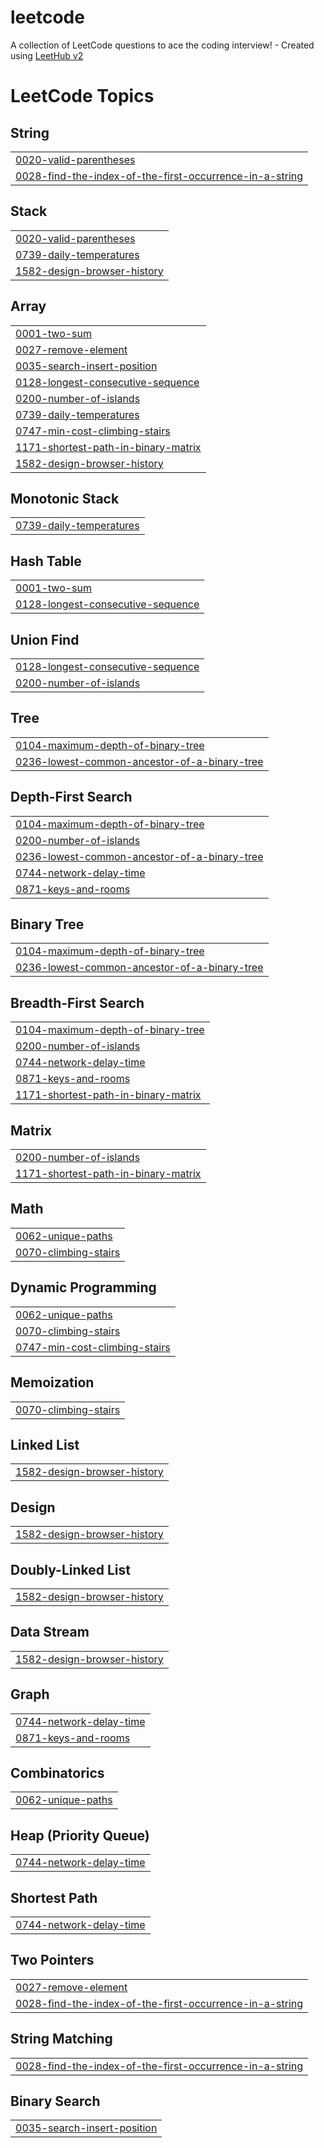 # leetcode
A collection of LeetCode questions to ace the coding interview! - Created using [LeetHub v2](https://github.com/arunbhardwaj/LeetHub-2.0)

<!---LeetCode Topics Start-->
# LeetCode Topics
## String
|  |
| ------- |
| [0020-valid-parentheses](https://github.com/oowneoy/leetcode/tree/master/0020-valid-parentheses) |
| [0028-find-the-index-of-the-first-occurrence-in-a-string](https://github.com/oowneoy/leetcode/tree/master/0028-find-the-index-of-the-first-occurrence-in-a-string) |
## Stack
|  |
| ------- |
| [0020-valid-parentheses](https://github.com/oowneoy/leetcode/tree/master/0020-valid-parentheses) |
| [0739-daily-temperatures](https://github.com/oowneoy/leetcode/tree/master/0739-daily-temperatures) |
| [1582-design-browser-history](https://github.com/oowneoy/leetcode/tree/master/1582-design-browser-history) |
## Array
|  |
| ------- |
| [0001-two-sum](https://github.com/oowneoy/leetcode/tree/master/0001-two-sum) |
| [0027-remove-element](https://github.com/oowneoy/leetcode/tree/master/0027-remove-element) |
| [0035-search-insert-position](https://github.com/oowneoy/leetcode/tree/master/0035-search-insert-position) |
| [0128-longest-consecutive-sequence](https://github.com/oowneoy/leetcode/tree/master/0128-longest-consecutive-sequence) |
| [0200-number-of-islands](https://github.com/oowneoy/leetcode/tree/master/0200-number-of-islands) |
| [0739-daily-temperatures](https://github.com/oowneoy/leetcode/tree/master/0739-daily-temperatures) |
| [0747-min-cost-climbing-stairs](https://github.com/oowneoy/leetcode/tree/master/0747-min-cost-climbing-stairs) |
| [1171-shortest-path-in-binary-matrix](https://github.com/oowneoy/leetcode/tree/master/1171-shortest-path-in-binary-matrix) |
| [1582-design-browser-history](https://github.com/oowneoy/leetcode/tree/master/1582-design-browser-history) |
## Monotonic Stack
|  |
| ------- |
| [0739-daily-temperatures](https://github.com/oowneoy/leetcode/tree/master/0739-daily-temperatures) |
## Hash Table
|  |
| ------- |
| [0001-two-sum](https://github.com/oowneoy/leetcode/tree/master/0001-two-sum) |
| [0128-longest-consecutive-sequence](https://github.com/oowneoy/leetcode/tree/master/0128-longest-consecutive-sequence) |
## Union Find
|  |
| ------- |
| [0128-longest-consecutive-sequence](https://github.com/oowneoy/leetcode/tree/master/0128-longest-consecutive-sequence) |
| [0200-number-of-islands](https://github.com/oowneoy/leetcode/tree/master/0200-number-of-islands) |
## Tree
|  |
| ------- |
| [0104-maximum-depth-of-binary-tree](https://github.com/oowneoy/leetcode/tree/master/0104-maximum-depth-of-binary-tree) |
| [0236-lowest-common-ancestor-of-a-binary-tree](https://github.com/oowneoy/leetcode/tree/master/0236-lowest-common-ancestor-of-a-binary-tree) |
## Depth-First Search
|  |
| ------- |
| [0104-maximum-depth-of-binary-tree](https://github.com/oowneoy/leetcode/tree/master/0104-maximum-depth-of-binary-tree) |
| [0200-number-of-islands](https://github.com/oowneoy/leetcode/tree/master/0200-number-of-islands) |
| [0236-lowest-common-ancestor-of-a-binary-tree](https://github.com/oowneoy/leetcode/tree/master/0236-lowest-common-ancestor-of-a-binary-tree) |
| [0744-network-delay-time](https://github.com/oowneoy/leetcode/tree/master/0744-network-delay-time) |
| [0871-keys-and-rooms](https://github.com/oowneoy/leetcode/tree/master/0871-keys-and-rooms) |
## Binary Tree
|  |
| ------- |
| [0104-maximum-depth-of-binary-tree](https://github.com/oowneoy/leetcode/tree/master/0104-maximum-depth-of-binary-tree) |
| [0236-lowest-common-ancestor-of-a-binary-tree](https://github.com/oowneoy/leetcode/tree/master/0236-lowest-common-ancestor-of-a-binary-tree) |
## Breadth-First Search
|  |
| ------- |
| [0104-maximum-depth-of-binary-tree](https://github.com/oowneoy/leetcode/tree/master/0104-maximum-depth-of-binary-tree) |
| [0200-number-of-islands](https://github.com/oowneoy/leetcode/tree/master/0200-number-of-islands) |
| [0744-network-delay-time](https://github.com/oowneoy/leetcode/tree/master/0744-network-delay-time) |
| [0871-keys-and-rooms](https://github.com/oowneoy/leetcode/tree/master/0871-keys-and-rooms) |
| [1171-shortest-path-in-binary-matrix](https://github.com/oowneoy/leetcode/tree/master/1171-shortest-path-in-binary-matrix) |
## Matrix
|  |
| ------- |
| [0200-number-of-islands](https://github.com/oowneoy/leetcode/tree/master/0200-number-of-islands) |
| [1171-shortest-path-in-binary-matrix](https://github.com/oowneoy/leetcode/tree/master/1171-shortest-path-in-binary-matrix) |
## Math
|  |
| ------- |
| [0062-unique-paths](https://github.com/oowneoy/leetcode/tree/master/0062-unique-paths) |
| [0070-climbing-stairs](https://github.com/oowneoy/leetcode/tree/master/0070-climbing-stairs) |
## Dynamic Programming
|  |
| ------- |
| [0062-unique-paths](https://github.com/oowneoy/leetcode/tree/master/0062-unique-paths) |
| [0070-climbing-stairs](https://github.com/oowneoy/leetcode/tree/master/0070-climbing-stairs) |
| [0747-min-cost-climbing-stairs](https://github.com/oowneoy/leetcode/tree/master/0747-min-cost-climbing-stairs) |
## Memoization
|  |
| ------- |
| [0070-climbing-stairs](https://github.com/oowneoy/leetcode/tree/master/0070-climbing-stairs) |
## Linked List
|  |
| ------- |
| [1582-design-browser-history](https://github.com/oowneoy/leetcode/tree/master/1582-design-browser-history) |
## Design
|  |
| ------- |
| [1582-design-browser-history](https://github.com/oowneoy/leetcode/tree/master/1582-design-browser-history) |
## Doubly-Linked List
|  |
| ------- |
| [1582-design-browser-history](https://github.com/oowneoy/leetcode/tree/master/1582-design-browser-history) |
## Data Stream
|  |
| ------- |
| [1582-design-browser-history](https://github.com/oowneoy/leetcode/tree/master/1582-design-browser-history) |
## Graph
|  |
| ------- |
| [0744-network-delay-time](https://github.com/oowneoy/leetcode/tree/master/0744-network-delay-time) |
| [0871-keys-and-rooms](https://github.com/oowneoy/leetcode/tree/master/0871-keys-and-rooms) |
## Combinatorics
|  |
| ------- |
| [0062-unique-paths](https://github.com/oowneoy/leetcode/tree/master/0062-unique-paths) |
## Heap (Priority Queue)
|  |
| ------- |
| [0744-network-delay-time](https://github.com/oowneoy/leetcode/tree/master/0744-network-delay-time) |
## Shortest Path
|  |
| ------- |
| [0744-network-delay-time](https://github.com/oowneoy/leetcode/tree/master/0744-network-delay-time) |
## Two Pointers
|  |
| ------- |
| [0027-remove-element](https://github.com/oowneoy/leetcode/tree/master/0027-remove-element) |
| [0028-find-the-index-of-the-first-occurrence-in-a-string](https://github.com/oowneoy/leetcode/tree/master/0028-find-the-index-of-the-first-occurrence-in-a-string) |
## String Matching
|  |
| ------- |
| [0028-find-the-index-of-the-first-occurrence-in-a-string](https://github.com/oowneoy/leetcode/tree/master/0028-find-the-index-of-the-first-occurrence-in-a-string) |
## Binary Search
|  |
| ------- |
| [0035-search-insert-position](https://github.com/oowneoy/leetcode/tree/master/0035-search-insert-position) |
<!---LeetCode Topics End-->